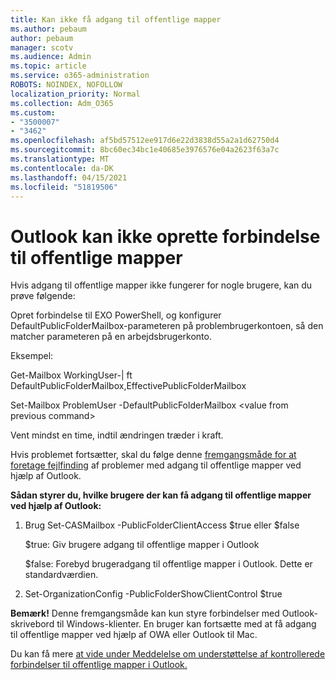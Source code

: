 ```yaml
---
title: Kan ikke få adgang til offentlige mapper
ms.author: pebaum
author: pebaum
manager: scotv
ms.audience: Admin
ms.topic: article
ms.service: o365-administration
ROBOTS: NOINDEX, NOFOLLOW
localization_priority: Normal
ms.collection: Adm_O365
ms.custom:
- "3500007"
- "3462"
ms.openlocfilehash: af5bd57512ee917d6e22d3838d55a2a1d62750d4
ms.sourcegitcommit: 8bc60ec34bc1e40685e3976576e04a2623f63a7c
ms.translationtype: MT
ms.contentlocale: da-DK
ms.lasthandoff: 04/15/2021
ms.locfileid: "51819506"
---
```

# <a name="outlook-cannot-connect-to-public-folders"></a>Outlook kan ikke oprette forbindelse til offentlige mapper

Hvis adgang til offentlige mapper ikke fungerer for nogle brugere, kan du prøve følgende:

Opret forbindelse til EXO PowerShell, og konfigurer DefaultPublicFolderMailbox-parameteren på problembrugerkontoen, så den matcher parameteren på en arbejdsbrugerkonto.

Eksempel:

Get-Mailbox WorkingUser-| ft DefaultPublicFolderMailbox,EffectivePublicFolderMailbox

Set-Mailbox ProblemUser -DefaultPublicFolderMailbox \<value from previous command>

Vent mindst en time, indtil ændringen træder i kraft.

Hvis problemet fortsætter, skal du følge denne [fremgangsmåde for at foretage fejlfinding](https://aka.ms/pfcte) af problemer med adgang til offentlige mapper ved hjælp af Outlook.
 
**Sådan styrer du, hvilke brugere der kan få adgang til offentlige mapper ved hjælp af Outlook:**

1.  Brug Set-CASMailbox <mailboxname> -PublicFolderClientAccess $true eller $false  
      
    $true: Giv brugere adgang til offentlige mapper i Outlook  
      
    $false: Forebyd brugeradgang til offentlige mapper i Outlook. Dette er standardværdien.  
        
2.  Set-OrganizationConfig -PublicFolderShowClientControl $true   
      
**Bemærk!** Denne fremgangsmåde kan kun styre forbindelser med Outlook-skrivebord til Windows-klienter. En bruger kan fortsætte med at få adgang til offentlige mapper ved hjælp af OWA eller Outlook til Mac.
 
Du kan få mere [at vide under Meddelelse om understøttelse af kontrollerede forbindelser til offentlige mapper i Outlook.](https://aka.ms/controlpf)